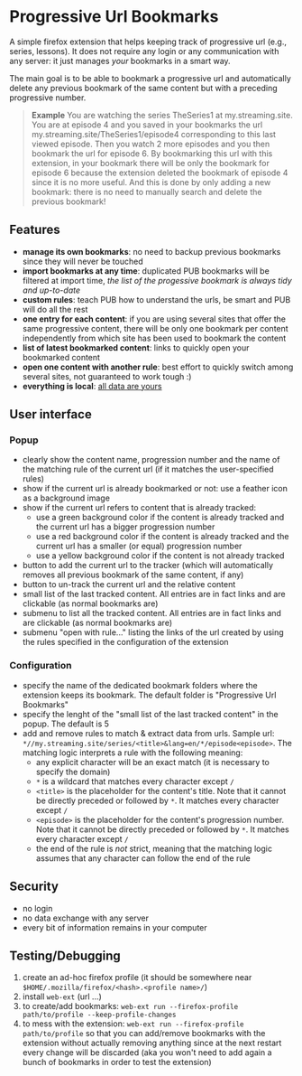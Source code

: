 # Progressive Url Bookmarks

A simple firefox extension that helps keeping track of progressive url (e.g., series, lessons).
It does not require any login or any communication with any server: it just manages *your* bookmarks in a smart way.

The main goal is to be able to bookmark a progressive url and automatically delete any previous bookmark of the same content but with a preceding progressive number.
> **Example**
> You are watching the series TheSeries1 at my.streaming.site. You are at episode 4 and you saved in your bookmarks the url my.streaming.site/TheSeries1/episode4 corresponding to this last viewed episode. 
> Then you watch 2 more episodes and you then bookmark the url for episode 6.
> By bookmarking this url with this extension, in your bookmark there will be only the bookmark for episode 6 because the extension deleted the bookmark of episode 4 since it is no more useful. And this is done by only adding a new bookmark: there is no need to manually search and delete the previous bookmark!

## Features

  * **manage its own bookmarks**: no need to backup previous bookmarks since they will never be touched
  * **import bookmarks at any time**: duplicated PUB bookmarks will be filtered at import time, *the list of the progessive bookmark is always tidy and up-to-date*
  * **custom rules**: teach PUB how to understand the urls, be smart and PUB will do all the rest
  * **one entry for each content**: if you are using several sites that offer the same progressive content, there will be only one bookmark per content independently from which site has been used to bookmark the content
  * **list of latest bookmarked content**: links to quickly open your bookmarked content
  * **open one content with another rule**: best effort to quickly switch among several sites, not guaranteed to work tough :)
  * **everything is local**: [all data are yours](#Security)


## User interface
### Popup
* clearly show the content name, progression number and the name of the matching rule of the current url (if it matches the user-specified rules)
* show if the current url is already bookmarked or not: use a feather icon as a background image
* show if the current url refers to content that is already tracked:
   * use a green background color if the content is already tracked and the current url has a bigger progression number
   * use a red background color if the content is already tracked and the current url has a smaller (or equal) progression number
   * use a yellow background color if the content is not already tracked
* button to add the current url to the tracker (which will automatically removes all previous bookmark of the same content, if any)
* button to un-track the current url and the relative content
* small list of the last tracked content. All entries are in fact links and are clickable (as normal bookmarks are)
* submenu to list all the tracked content. All entries are in fact links and are clickable (as normal bookmarks are)
* submenu "open with rule..." listing the links of the url created by using the rules specified in the configuration of the extension

### Configuration
* specify the name of the dedicated bookmark folders where the extension keeps its bookmark. The default folder is "Progressive Url Bookmarks"
* specify the lenght of the "small list of the last tracked content" in the popup. The default is 5
* add and remove rules to match & extract data from urls. Sample url: `*//my.streaming.site/series/<title>&lang=en/*/episode<episode>`. The matching logic interprets a rule with the following meaning:
   * any explicit character will be an exact match (it is necessary to specify the domain)
   * `*` is a wildcard that matches every character except `/`
   * `<title>` is the placeholder for the content's title. Note that it cannot be directly preceded or followed by `*`. It matches every character except `/`
   * `<episode>` is the placeholder for the content's progression number. Note that it cannot be directly preceded or followed by `*`. It matches every character except `/`
   * the end of the rule is *not* strict, meaning that the matching logic assumes that any character can follow the end of the rule


## Security
* no login
* no data exchange with any server
* every bit of information remains in your computer


## Testing/Debugging

1. create an ad-hoc firefox profile (it should be somewhere near `$HOME/.mozilla/firefox/<hash>.<profile name>/`)
2. install `web-ext` (url ...)
3. to create/add bookmarks: `web-ext run --firefox-profile path/to/profile --keep-profile-changes`
4. to mess with the extension: `web-ext run --firefox-profile path/to/profile` so that you can add/remove bookmarks with the extension without actually removing anything since at the next restart every change will be discarded (aka you won't need to add again a bunch of bookmarks in order to test the extension)

